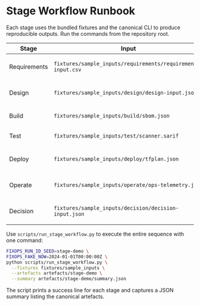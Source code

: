 # Stage Workflow Runbook

Each stage uses the bundled fixtures and the canonical CLI to produce reproducible outputs. Run the commands from the repository root.

| Stage | Input | Command | Output |
| --- | --- | --- | --- |
| Requirements | `fixtures/sample_inputs/requirements/requirements-input.csv` | `python -m apps.fixops_cli stage-run --stage requirements --input fixtures/sample_inputs/requirements/requirements-input.csv --app life-claims-portal --mode demo` | `fixtures/expected_outputs/requirements/requirements.json` |
| Design | `fixtures/sample_inputs/design/design-input.json` | `python -m apps.fixops_cli stage-run --stage design --input fixtures/sample_inputs/design/design-input.json --app life-claims-portal --mode demo` | `fixtures/expected_outputs/design/design.manifest.json` |
| Build | `fixtures/sample_inputs/build/sbom.json` | `python -m apps.fixops_cli stage-run --stage build --input fixtures/sample_inputs/build/sbom.json --app life-claims-portal --mode demo` | `fixtures/expected_outputs/build/build.report.json` |
| Test | `fixtures/sample_inputs/test/scanner.sarif` | `python -m apps.fixops_cli stage-run --stage test --input fixtures/sample_inputs/test/scanner.sarif --app life-claims-portal --mode demo` | `fixtures/expected_outputs/test/test.report.json` |
| Deploy | `fixtures/sample_inputs/deploy/tfplan.json` | `python -m apps.fixops_cli stage-run --stage deploy --input fixtures/sample_inputs/deploy/tfplan.json --app life-claims-portal --mode demo` | `fixtures/expected_outputs/deploy/deploy.manifest.json` |
| Operate | `fixtures/sample_inputs/operate/ops-telemetry.json` | `python -m apps.fixops_cli stage-run --stage operate --input fixtures/sample_inputs/operate/ops-telemetry.json --app life-claims-portal --mode demo` | `fixtures/expected_outputs/operate/operate.snapshot.json` |
| Decision | `fixtures/sample_inputs/decision/decision-input.json` | `python -m apps.fixops_cli stage-run --stage decision --input fixtures/sample_inputs/decision/decision-input.json --app life-claims-portal --mode demo` | `fixtures/expected_outputs/decision/decision.json`, `fixtures/expected_outputs/decision/manifest.json`, `fixtures/expected_outputs/decision/evidence_bundle.zip` |

Use `scripts/run_stage_workflow.py` to execute the entire sequence with one command:

```bash
FIXOPS_RUN_ID_SEED=stage-demo \
FIXOPS_FAKE_NOW=2024-01-01T00:00:00Z \
python scripts/run_stage_workflow.py \
  --fixtures fixtures/sample_inputs \
  --artefacts artefacts/stage-demo \
  --summary artefacts/stage-demo/summary.json
```

The script prints a success line for each stage and captures a JSON summary listing the canonical artefacts.
